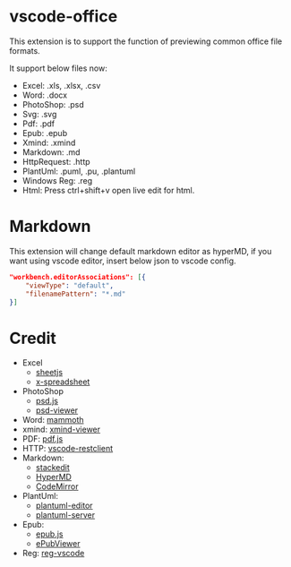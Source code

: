# vscode-office

This extension is to support the function of previewing common office file formats.

It support below files now:
- Excel: .xls, .xlsx, .csv
- Word: .docx
- PhotoShop: .psd
- Svg: .svg
- Pdf: .pdf
- Epub: .epub
- Xmind: .xmind
- Markdown: .md
- HttpRequest: .http
- PlantUml: .puml, .pu, .plantuml
- Windows Reg: .reg
- Html: Press ctrl+shift+v open live edit for html.

# Markdown

This extension will change default markdown editor as hyperMD, if you want using vscode editor, insert below json to vscode config.
```json
"workbench.editorAssociations": [{
	"viewType": "default",
	"filenamePattern": "*.md"
}]
```


# Credit

- Excel
  - [sheetjs](https://github.com/SheetJS/sheetjs)
  - [x-spreadsheet](https://github.com/myliang/x-spreadsheet)
- PhotoShop
  - [psd.js](https://github.com/meltingice/psd.js)
  - [psd-viewer](https://github.com/zenoamaro/psd-viewer)
- Word: [mammoth](https://github.com/mwilliamson/mammoth.js)
- xmind: [xmind-viewer](https://github.com/xmindltd/xmind-viewer)
- PDF: [pdf.js](https://github.com/mozilla/pdf.js)
- HTTP: [vscode-restclient](https://github.com/Huachao/vscode-restclient)
- Markdown:
  - [stackedit](https://github.com/benweet/stackedit)
  - [HyperMD](https://github.com/laobubu/HyperMD)
  - [CodeMirror](https://github.com/codemirror/CodeMirror)
- PlantUml:
  - [plantuml-editor](https://github.com/kkeisuke/plantuml-editor)
  - [plantuml-server](https://plantuml.com/)
- Epub:
  - [epub.js](https://github.com/futurepress/epub.js/)
  - [ePubViewer](https://github.com/pgaskin/ePubViewer)
- Reg: [reg-vscode](https://github.com/ionutvmi/reg-vscode)
